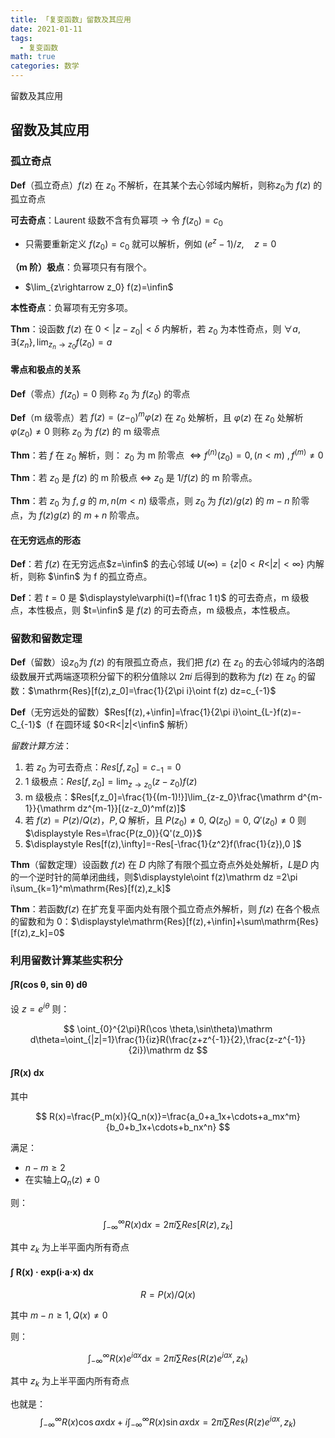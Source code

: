 ```yaml
---
title: 「复变函数」留数及其应用
date: 2021-01-11
tags:
  - 复变函数
math: true
categories: 数学
---
```


留数及其应用

<!-- more -->

## 留数及其应用

### 孤立奇点

**Def**（孤立奇点）$f(z)$ 在 $z_0$ 不解析，在其某个去心邻域内解析，则称$z_0$为 $f(z)$ 的孤立奇点

**可去奇点**：Laurent 级数不含有负幂项 -> 令 $f(z_0)=c_0$

- 只需要重新定义 $f(z_0)=c_0$ 就可以解析，例如 $(e^z-1) / z,\quad z=0$

**（m 阶）极点**：负幂项只有有限个。

- $\lim_{z\rightarrow z_0} f(z)=\infin$

**本性奇点**：负幂项有无穷多项。

**Thm**：设函数 $f(z)$ 在 $0<|z-z_0|<\delta$ 内解析，若 $z_0$ 为本性奇点，则 $\forall a,\exists\{z_n\},\lim_{z_n\rightarrow z_0}f(z_0) = a$

#### 零点和极点的关系

**Def**（零点）$f(z_0)=0$ 则称 $z_0$ 为 $f(z_0)$ 的零点

**Def**（m 级零点）若 $f(z)=(z-_0)^m\varphi(z)$ 在 $z_0$ 处解析，且 $\varphi(z)$ 在 $z_0$ 处解析 $\varphi(z_0)\ne0$ 则称 $z_0$ 为 $f(z)$ 的 m 级零点

**Thm**：若 $f$ 在 $z_0$ 解析，则： $z_0$ 为 m 阶零点 $\iff f^{(n)}(z_0)=0, (n < m)~,f^{(m)}\ne 0$

**Thm**：若 $z_0$ 是 $f(z)$ 的 m 阶极点 $\iff$ $z_0$ 是 $1/f(z)$ 的 m 阶零点。

**Thm**：若 $z_0$ 为 $f,g$ 的 $m, n (m<n)$ 级零点，则 $z_0$ 为 $f(z)/g(z)$ 的 $m - n$ 阶零点，为 $f(z)g(z)$ 的 $m+n$ 阶零点。

#### 在无穷远点的形态

**Def**：若 $f(z)$ 在无穷远点$z=\infin$ 的去心邻域 $U(\infty)=\{z|0<R<|z|<\infty\}$ 内解析，则称 $\infin$ 为 f 的孤立奇点。

**Def**：若 $t=0$ 是 $\displaystyle\varphi(t)=f(\frac 1 t)$ 的可去奇点，m 级极点，本性极点，则 $t=\infin$ 是 $f(z)$ 的可去奇点，m 级极点，本性极点。

### 留数和留数定理

**Def**（留数）设$z_0$为 $f(z)$ 的有限孤立奇点，我们把 $f(z)$ 在 $z_0$ 的去心邻域内的洛朗级数展开式两端逐项积分留下的积分值除以 $2\pi i$ 后得到的数称为 $f(z)$ 在 $z_0$ 的留数：$\mathrm{Res}[f(z),z_0]=\frac{1}{2\pi i}\oint f(z) dz=c_{-1}$

**Def**（无穷远处的留数）$Res[f(z),+\infin]=\frac{1}{2\pi i}\oint_{L-}f(z)=-C_{-1}$（f 在圆环域 $0<R<|z|<\infin$ 解析）

*留数计算方法*：

1. 若 $z_0$ 为可去奇点：$Res[f,z_0]=c_{-1}=0$
2. 1 级极点：$Res[f,z_0]=\lim_{z\rightarrow z_0}(z-z_0)f(z)$
3. m 级极点：$Res[f,z_0]=\frac{1}{(m-1)!}]\lim_{z-z_0}\frac{\mathrm d^{m-1}}{\mathrm dz^{m-1}}[(z-z_0)^mf(z)]$
4. 若 $f(z)=P(z)/Q(z)$，$P,Q$ 解析，且 $P(z_0)\ne 0,~Q(z_0) = 0,~Q'(z_0)\ne 0$ 则 $\displaystyle Res=\frac{P(z_0)}{Q'(z_0)}$
5. $\displaystyle Res[f(z),\infty]=-Res[-\frac{1}{z^2}f(\frac{1}{z}),0 ]$

**Thm**（留数定理）设函数 $f(z)$ 在 $D$ 内除了有限个孤立奇点外处处解析，$L$是$D$ 内的一个逆时针的简单闭曲线，则$\displaystyle\oint f(z)\mathrm dz =2\pi i\sum_{k=1}^m\mathrm{Res}[f(z),z_k]$

**Thm**：若函数$f(z)$ 在扩充复平面内处有限个孤立奇点外解析，则 $f(z)$ 在各个极点的留数和为 0：$\displaystyle\mathrm{Res}[f(z),+\infin]+\sum\mathrm{Res}[f(z),z_k]=0$

### 利用留数计算某些实积分

#### ∫R(cos θ, sin θ) dθ

设 $z=e^{i\theta}$ 则：

$$
\oint_{0}^{2\pi}R(\cos \theta,\sin\theta)\mathrm d\theta=\oint_{|z|=1}\frac{1}{iz}R(\frac{z+z^{-1}}{2},\frac{z-z^{-1}}{2i})\mathrm dz
$$

#### ∫R(x) dx

其中

$$
R(x)=\frac{P_m(x)}{Q_n(x)}=\frac{a_0+a_1x+\cdots+a_mx^m}{b_0+b_1x+\cdots+b_nx^n}
$$

满足：

- $n-m\ge2$
- 在实轴上$Q_n(z)\ne 0$

则：

$$
\int_{-\infty}^{\infty}R(x)\mathrm dx =2\pi i\sum Res[R(z),z_k]
$$

其中 $z_k$ 为上半平面内所有奇点

#### ∫ R(x) · exp(i·a·x) dx

$$
R=P(x)/Q(x)
$$

其中 $m-n\ge 1,Q(x)\ne 0$

则：

$$
\int_{-\infty}^{\infty}R(x)e^{iax}\mathrm dx = 2\pi i\sum Res(R(z)e^{iax},z_k)
$$

其中 $z_k$ 为上半平面内所有奇点

也就是：
$$
\int_{-\infty}^{\infty}R(x)\cos ax\mathrm dx+i\int_{-\infty}^{\infty}R(x)\sin ax\mathrm dx = 2\pi i\sum Res(R(z)e^{iax},z_k)
$$